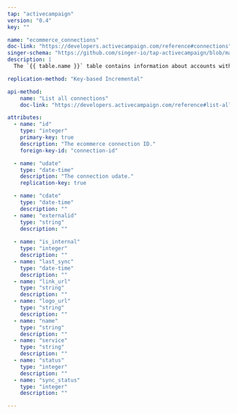 ```yaml
---
tap: "activecampaign"
version: "0.4"
key: ""

name: "ecommerce_connections"
doc-link: "https://developers.activecampaign.com/reference#connections"
singer-schema: "https://github.com/singer-io/tap-activecampaign/blob/master/tap_activecampaign/schemas/ecommerce_connections.json"
description: |
  The `{{ table.name }}` table contains information about accounts within your {{ integration.display_name }} account that are linked to an external e-commerce service.

replication-method: "Key-based Incremental"

api-method:
    name: "List all connections"
    doc-link: "https://developers.activecampaign.com/reference#list-all-connections"

attributes:
  - name: "id"
    type: "integer"
    primary-key: true
    description: "The ecommerce connection ID."
    foreign-key-id: "connection-id"

  - name: "udate"
    type: "date-time"
    description: "The connection udate."
    replication-key: true

  - name: "cdate"
    type: "date-time"
    description: ""
  - name: "externalid"
    type: "string"
    description: ""
  
  - name: "is_internal"
    type: "integer"
    description: ""
  - name: "last_sync"
    type: "date-time"
    description: ""
  - name: "link_url"
    type: "string"
    description: ""
  - name: "logo_url"
    type: "string"
    description: ""
  - name: "name"
    type: "string"
    description: ""
  - name: "service"
    type: "string"
    description: ""
  - name: "status"
    type: "integer"
    description: ""
  - name: "sync_status"
    type: "integer"
    description: ""

---
```

